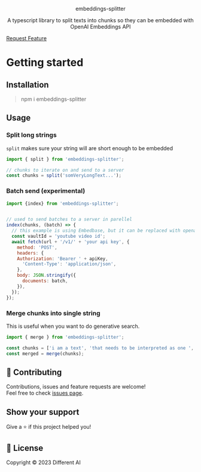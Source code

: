  <p align="center">embeddings-splitter</p>
 <p align="center">A typescript library to split texts into chunks so they can be embedded with OpenAI Embeddings API</p>
 <a href="https://github.com/hebertcisco/ts-npm-package-boilerplate/issues/new/choose">Request Feature</a>

# Getting started

## Installation

> npm i embeddings-splitter

## Usage

### Split long strings

`split` makes sure your string will are short enough to be embedded

```js
import { split } from 'embeddings-splitter';

// chunks to iterate on and send to a server
const chunks = split('somVeryLongText...');
```

### Batch send (experimental)

```js
import {index} from 'embeddings-splitter';


// used to send batches to a server in parellel
index(chunks, (batch) => {
  // this example is using Embedbase, but it can be replaced with openai.createEmbeddings
  const vaultId = 'youtube video id';
  await fetch(url + '/v1/' + 'your api key', {
    method: 'POST',
    headers: {
    Authorization: 'Bearer ' + apiKey,
      'Content-Type': 'application/json',
    },
    body: JSON.stringify({
      documents: batch,
    }),
  });
});

```

### Merge chunks into single string

This is useful when you want to do generative search.

```js
import { merge } from 'embeddings-splitter';

const chunks = ['i am a text', 'that needs to be interpreted as one ', 'for a prompt to make sense'];
const merged = merge(chunks);
```

## 🤝 Contributing

Contributions, issues and feature requests are welcome!<br />Feel free to check [issues page](issues).

## Show your support

Give a ⭐️ if this project helped you!

## 📝 License

Copyright © 2023 Different AI
